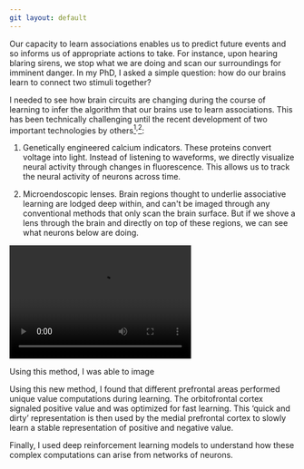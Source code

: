 ```yaml
---
git layout: default
---
```


Our capacity to learn associations enables us to predict future events and so informs us of appropriate actions to take. For instance, upon hearing blaring sirens, we stop what we are doing and scan our surroundings for imminent danger. In my PhD, I asked a simple question: how do our brains learn to connect two stimuli together?

I needed to see how brain circuits are changing during the course of learning to infer the algorithm that our brains use to learn associations. This has been technically challenging until the recent development of two important technologies by others[<sup>1</sup>](https://www.nature.com/articles/nature12354)<sup>,</sup>[<sup>2</sup>](https://www.nature.com/articles/nmeth.1339):

1. Genetically engineered calcium indicators. These proteins convert voltage into light. Instead of listening to waveforms, we directly visualize neural activity through changes in fluorescence. This allows us to track the neural activity of neurons across time.

2. Microendoscopic lenses. Brain regions thought to underlie associative learning are lodged deep within, and can't be imaged through any conventional methods that only scan the brain surface. But if we shove a lens through the brain and directly on top of these regions, we can see what neurons below are doing.

<!-- <video width="320" height="200" autoplay controls loop onplaying="this.controls=false">
  <source src="/assets/movies/gcamp6s.mp4" type="video/mp4" />
</video> -->
<video width="320" height="200" autoplay controls loop onplaying="this.controls=false">
  <source src="/assets/movies/behavior.mp4" type="video/mp4" />
</video>

Using this method, I was able to image

Using this new method, I found that different prefrontal areas performed unique value computations during learning. The orbitofrontal cortex signaled positive value and was optimized for fast learning. This ‘quick and dirty’ representation is then used by the medial prefrontal cortex to slowly learn a stable representation of positive and negative value.

Finally, I used deep reinforcement learning models to understand how these complex computations can arise from networks of neurons.
